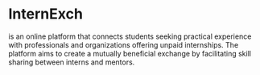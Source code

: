 # InternExch
is an online platform that connects students seeking practical experience with professionals and organizations offering unpaid internships. The platform aims to create a mutually beneficial exchange by facilitating skill sharing between interns and mentors.
